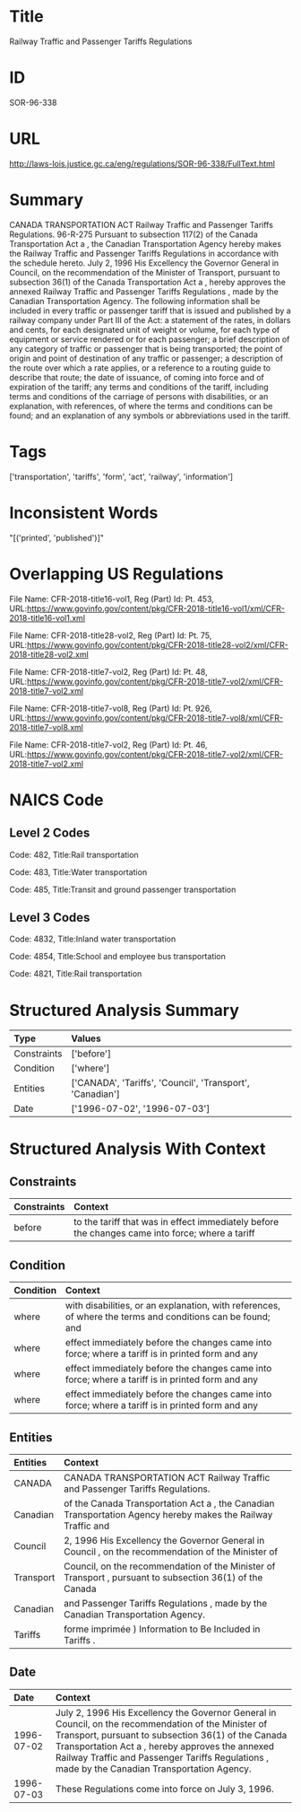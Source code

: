 # Title
Railway Traffic and Passenger Tariffs Regulations


# ID
SOR-96-338

# URL
http://laws-lois.justice.gc.ca/eng/regulations/SOR-96-338/FullText.html


# Summary
CANADA TRANSPORTATION ACT Railway Traffic and Passenger Tariffs Regulations.
96-R-275 Pursuant to subsection 117(2) of the  Canada Transportation Act a , the Canadian Transportation Agency hereby makes the  Railway Traffic and Passenger Tariffs Regulations  in accordance with the schedule hereto.
July 2, 1996 His Excellency the Governor General in Council, on the recommendation of the Minister of Transport, pursuant to subsection 36(1) of the  Canada Transportation Act a , hereby approves the annexed  Railway Traffic and Passenger Tariffs Regulations , made by the Canadian Transportation Agency.
The following information shall be included in every traffic or passenger tariff that is issued and published by a railway company under Part III of the Act: a statement of the rates, in dollars and cents, for each designated unit of weight or volume, for each type of equipment or service rendered or for each passenger; a brief description of any category of traffic or passenger that is being transported; the point of origin and point of destination of any traffic or passenger; a description of the route over which a rate applies, or a reference to a routing guide to describe that route; the date of issuance, of coming into force and of expiration of the tariff; any terms and conditions of the tariff, including terms and conditions of the carriage of persons with disabilities, or an explanation, with references, of where the terms and conditions can be found; and an explanation of any symbols or abbreviations used in the tariff.


# Tags
['transportation', 'tariffs', 'form', 'act', 'railway', 'information']


# Inconsistent Words
"[('printed', 'published')]"


# Overlapping US Regulations
File Name: CFR-2018-title16-vol1, Reg (Part) Id: Pt. 453, URL:https://www.govinfo.gov/content/pkg/CFR-2018-title16-vol1/xml/CFR-2018-title16-vol1.xml

File Name: CFR-2018-title28-vol2, Reg (Part) Id: Pt. 75, URL:https://www.govinfo.gov/content/pkg/CFR-2018-title28-vol2/xml/CFR-2018-title28-vol2.xml

File Name: CFR-2018-title7-vol2, Reg (Part) Id: Pt. 48, URL:https://www.govinfo.gov/content/pkg/CFR-2018-title7-vol2/xml/CFR-2018-title7-vol2.xml

File Name: CFR-2018-title7-vol8, Reg (Part) Id: Pt. 926, URL:https://www.govinfo.gov/content/pkg/CFR-2018-title7-vol8/xml/CFR-2018-title7-vol8.xml

File Name: CFR-2018-title7-vol2, Reg (Part) Id: Pt. 46, URL:https://www.govinfo.gov/content/pkg/CFR-2018-title7-vol2/xml/CFR-2018-title7-vol2.xml




# NAICS Code
## Level 2 Codes
Code: 482, Title:Rail transportation

Code: 483, Title:Water transportation

Code: 485, Title:Transit and ground passenger transportation




## Level 3 Codes
Code: 4832, Title:Inland water transportation

Code: 4854, Title:School and employee bus transportation

Code: 4821, Title:Rail transportation







# Structured Analysis Summary
| Type        | Values                                                    |
|:------------|:----------------------------------------------------------|
| Constraints | ['before']                                                |
| Condition   | ['where']                                                 |
| Entities    | ['CANADA', 'Tariffs', 'Council', 'Transport', 'Canadian'] |
| Date        | ['1996-07-02', '1996-07-03']                              |


# Structured Analysis With Context
 


## Constraints
| Constraints   | Context                                                                                         |
|:--------------|:------------------------------------------------------------------------------------------------|
| before        | to the tariff that was in effect immediately before the changes came into force; where a tariff |


## Condition
| Condition   | Context                                                                                                    |
|:------------|:-----------------------------------------------------------------------------------------------------------|
| where       | with disabilities, or an explanation, with references, of where the terms and conditions can be found; and |
| where       | effect immediately before the changes came into force; where a tariff is in printed form and any           |
| where       | effect immediately before the changes came into force; where a tariff is in printed form and any           |
| where       | effect immediately before the changes came into force; where a tariff is in printed form and any           |


## Entities
| Entities   | Context                                                                                                      |
|:-----------|:-------------------------------------------------------------------------------------------------------------|
| CANADA     | CANADA  TRANSPORTATION ACT Railway Traffic and Passenger Tariffs Regulations.                                |
| Canadian   | of the Canada Transportation Act a , the Canadian Transportation Agency hereby makes the Railway Traffic and |
| Council    | 2, 1996 His Excellency the Governor General in Council , on the recommendation of the Minister of            |
| Transport  | Council, on the recommendation of the Minister of Transport , pursuant to subsection 36(1) of the  Canada    |
| Canadian   | and Passenger Tariffs Regulations , made by the Canadian  Transportation Agency.                             |
| Tariffs    | forme imprimée ) Information to Be Included in Tariffs .                                                     |


## Date
| Date       | Context                                                                                                                                                                                                                                                                                                          |
|:-----------|:-----------------------------------------------------------------------------------------------------------------------------------------------------------------------------------------------------------------------------------------------------------------------------------------------------------------|
| 1996-07-02 | July 2, 1996 His Excellency the Governor General in Council, on the recommendation of the Minister of Transport, pursuant to subsection 36(1) of the  Canada Transportation Act a , hereby approves the annexed  Railway Traffic and Passenger Tariffs Regulations , made by the Canadian Transportation Agency. |
| 1996-07-03 | These Regulations come into force on July 3, 1996.                                                                                                                                                                                                                                                               |


